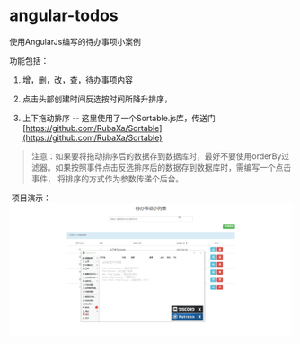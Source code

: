 # angular-todos
使用AngularJs编写的待办事项小案例

功能包括：
  1. 增，删，改，查，待办事项内容
  
  2. 点击头部创建时间反选按时间所降升排序，
  
  3. 上下拖动排序 -- 这里使用了一个Sortable.js库，传送门 [https://github.com/RubaXa/Sortable](https://github.com/RubaXa/Sortable)
  
  > 注意：如果要将拖动排序后的数据存到数据库时，最好不要使用orderBy过滤器。如果按照事件点击反选排序后的数据存到数据库时，需编写一个点击事件，
  将排序的方式作为参数传递个后台。
  
  项目演示：
  ![Alt text](./demo.gif)
